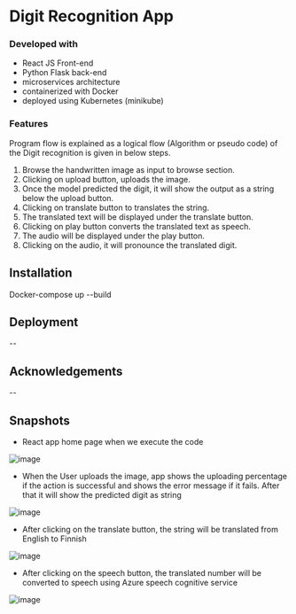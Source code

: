 # Digit Recognition App 
### Developed with 
* React JS Front-end 
* Python Flask back-end
* microservices architecture
* containerized with Docker
* deployed using Kubernetes (minikube)

### Features
Program flow is explained as a logical flow (Algorithm or pseudo code) of the Digit recognition is given in below steps. 
1.	Browse the handwritten image as input to browse section.
2.	Clicking on upload button, uploads the image.
3.	Once the model predicted the digit, it will show the output as a string below the upload button.
4.	Clicking on translate button to translates the string.
5.	The translated text will be displayed under the translate button.
6.	Clicking on play button converts the translated text as speech.
7.	The audio will be displayed under the play button. 
8.	Clicking on the audio, it will pronounce the translated digit.



## Installation
Docker-compose up --build

## Deployment
-- 

## Acknowledgements
--

## Snapshots

* React app home page when we execute the code

![image](https://github.com/spavythra/kube_digit_identification/assets/87486009/c6438cef-4c7b-489a-9136-b049ddc4b1d1)


* When the User uploads the image, app shows the uploading percentage if the action is successful and shows the error message if it fails. After that it will show the predicted digit as string

![image](https://github.com/spavythra/kube_digit_identification/assets/87486009/42a898b2-1ce8-4a94-99ef-74df16cb2c9b)


*  After clicking on the translate button, the string will be translated from English to Finnish

![image](https://github.com/spavythra/kube_digit_identification/assets/87486009/7e6a69e4-56db-4537-9702-2018788d7bb8)


*  After clicking on the speech button, the translated number will be converted to speech using Azure speech cognitive service

![image](https://github.com/spavythra/kube_digit_identification/assets/87486009/f06f4ff2-10e1-4b3e-8302-c6172b998fc0)

